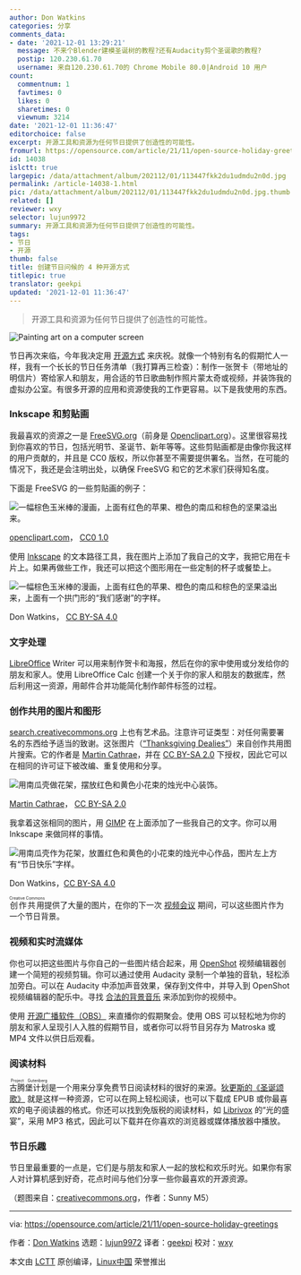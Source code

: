 ```yaml
---
author: Don Watkins
categories: 分享
comments_data:
- date: '2021-12-01 13:29:21'
  message: 不来个Blender建模圣诞树的教程?还有Audacity剪个圣诞歌的教程?
  postip: 120.230.61.70
  username: 来自120.230.61.70的 Chrome Mobile 80.0|Android 10 用户
count:
  commentnum: 1
  favtimes: 0
  likes: 0
  sharetimes: 0
  viewnum: 3214
date: '2021-12-01 11:36:47'
editorchoice: false
excerpt: 开源工具和资源为任何节日提供了创造性的可能性。
fromurl: https://opensource.com/article/21/11/open-source-holiday-greetings
id: 14038
islctt: true
largepic: /data/attachment/album/202112/01/113447fkk2du1udmdu2n0d.jpg
permalink: /article-14038-1.html
pic: /data/attachment/album/202112/01/113447fkk2du1udmdu2n0d.jpg.thumb.jpg
related: []
reviewer: wxy
selector: lujun9972
summary: 开源工具和资源为任何节日提供了创造性的可能性。
tags:
- 节日
- 开源
thumb: false
title: 创建节日问候的 4 种开源方式
titlepic: true
translator: geekpi
updated: '2021-12-01 11:36:47'
---
```



> 
> 开源工具和资源为任何节日提供了创造性的可能性。
> 
> 
> 


![](/data/attachment/album/202112/01/113447fkk2du1udmdu2n0d.jpg "Painting art on a computer screen")


节日再次来临，今年我决定用 [开源方式](https://opensource.com/open-source-way) 来庆祝。就像一个特别有名的假期忙人一样，我有一个长长的节日任务清单（我打算再三检查）：制作一张贺卡（带地址的明信片）寄给家人和朋友，用合适的节日歌曲制作照片蒙太奇或视频，并装饰我的虚拟办公室。有很多开源的应用和资源使我的工作更容易。以下是我使用的东西。


### Inkscape 和剪贴画


我最喜欢的资源之一是 [FreeSVG.org](http://freesvg.org)（前身是 [Openclipart.org](http://Openclipart.org)）。这里很容易找到你喜欢的节日，包括光明节、圣诞节、新年等等。这些剪贴画都是由像你我这样的用户贡献的，并且是 CC0 版权，所以你甚至不需要提供署名。当然，在可能的情况下，我还是会注明出处，以确保 FreeSVG 和它的艺术家们获得知名度。


下面是 FreeSVG 的一些剪贴画的例子：


![一幅棕色玉米棒的漫画，上面有红色的苹果、橙色的南瓜和棕色的坚果溢出来。](/data/attachment/album/202112/01/113649kx2ghzw1h1q33hov.png "cornucopia")


[openclipart.com](http://openclipart.com)， [CC0 1.0](https://creativecommons.org/publicdomain/zero/1.0/)


使用 [Inkscape](https://opensource.com/article/18/1/inkscape-absolute-beginners) 的文本路径工具，我在图片上添加了我自己的文字，我把它用在卡片上。如果再做些工作，我还可以把这个图形用在一些定制的杯子或餐垫上。


![一幅棕色玉米棒的漫画，上面有红色的苹果、橙色的南瓜和棕色的坚果溢出来，上面有一个拱门形的“我们感谢”的字样。](/data/attachment/album/202112/01/113650npexe5qt80xtyq08.png "We Give Thanks")


Don Watkins， [CC BY-SA 4.0](https://creativecommons.org/licenses/by-sa/4.0/)


### 文字处理


[LibreOffice](https://opensource.com/article/21/9/libreoffice-tips) Writer 可以用来制作贺卡和海报，然后在你的家中使用或分发给你的朋友和家人。使用 LibreOffice Calc 创建一个关于你的家人和朋友的数据库，然后利用这一资源，用邮件合并功能简化制作邮件标签的过程。


### 创作共用的图片和图形


[search.creativecommons.org](https://search.creativecommons.org/) 上也有艺术品。注意许可证类型：对任何需要署名的东西给予适当的致谢。这张图片（[“Thanksgiving Dealies”](https://www.flickr.com/photos/34067077@N00/4014605524)）来自创作共用图片搜索。它的作者是 [Martin Cathrae](https://www.flickr.com/photos/34067077@N00)，并在 [CC BY-SA 2.0](https://creativecommons.org/licenses/by-sa/2.0/?ref=ccsearch&atype=rich) 下授权，因此它可以在相同的许可证下被改编、重复使用和分享。


![用南瓜壳做花架，摆放红色和黄色小花束的烛光中心装饰。](/data/attachment/album/202112/01/113650tayos9syxpvsta94.png "Holiday table")


[Martin Cathrae](https://www.flickr.com/photos/34067077@N00)， [CC BY-SA 2.0](https://creativecommons.org/licenses/by-sa/2.0/?ref=ccsearch&atype=rich)


我拿着这张相同的图片，用 [GIMP](https://opensource.com/content/cheat-sheet-gimp) 在上面添加了一些我自己的文字。你可以用 Inkscape 来做同样的事情。


![用南瓜壳作为花架，放置红色和黄色的小花束的烛光中心作品，图片左上方有“节日快乐”字样。](/data/attachment/album/202112/01/113651nlclfz482twcw1tf.png "Happy Holidays")


Don Watkins，[CC BY-SA 4.0](https://creativecommons.org/licenses/by/4.0/)


<ruby> 创作共用 <rt>  Creative Commons </rt></ruby>提供了大量的图片，在你的下一次 [视频会议](https://opensource.com/article/20/5/open-source-video-conferencing) 期间，可以这些图片作为一个节日背景。


### 视频和实时流媒体


你也可以把这些图片与你自己的一些图片结合起来，用 [OpenShot](https://opensource.com/article/17/5/using-openshot-video-editor) 视频编辑器创建一个简短的视频剪辑。你可以通过使用 Audacity 录制一个单独的音轨，轻松添加旁白。可以在 Audacity 中添加声音效果，保存到文件中，并导入到 OpenShot 视频编辑器的配乐中。寻找 [合法的背景音乐](https://opensource.com/article/20/1/what-creative-commons) 来添加到你的视频中。


使用 [开源广播软件（OBS）](https://opensource.com/article/21/4/obs-youtube) 来直播你的假期聚会。使用 OBS 可以轻松地为你的朋友和家人呈现引人入胜的假期节目，或者你可以将节目另存为 Matroska 或 MP4 文件以供日后观看。


### 阅读材料


<ruby> 古腾堡计划 <rt>  Project Gutenberg </rt></ruby>是一个用来分享免费节日阅读材料的很好的来源。[狄更斯的《圣诞颂歌》](https://www.gutenberg.org/ebooks/19337) 就是这样一种资源，它可以在网上轻松阅读，也可以下载成 EPUB 或你最喜欢的电子阅读器的格式。你还可以找到免版税的阅读材料，如 [Librivox](https://librivox.org/the-feast-of-lights-by-emma-lazarus/) 的“光的盛宴”，采用 MP3 格式，因此可以下载并在你喜欢的浏览器或媒体播放器中播放。


### 节日乐趣


节日里最重要的一点是，它们是与朋友和家人一起的放松和欢乐时光。如果你有家人对计算机感到好奇，花点时间与他们分享一些你最喜欢的开源资源。


（题图来自：[creativecommons.org](https://search.creativecommons.org/photos/388c71f3-0419-4e4b-a6a7-2db7e1a8bbc8)，作者：Sunny M5）




---


via: <https://opensource.com/article/21/11/open-source-holiday-greetings>


作者：[Don Watkins](https://opensource.com/users/don-watkins) 选题：[lujun9972](https://github.com/lujun9972) 译者：[geekpi](https://github.com/geekpi) 校对：[wxy](https://github.com/wxy)


本文由 [LCTT](https://github.com/LCTT/TranslateProject) 原创编译，[Linux中国](https://linux.cn/) 荣誉推出
